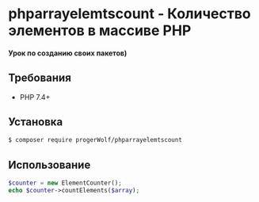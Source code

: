 # phparrayelemtscount - Количество элементов в массиве PHP 

#### Урок по созданию своих пакетов)

## Требования

 - PHP 7.4+

## Установка

```bash
$ composer require progerWolf/phparrayelemtscount
```

## Использование 

```php
$counter = new ElementCounter();
echo $counter->countElements($array);
```
